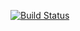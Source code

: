 [![Build Status](https://travis-ci.org/HARSHITAGUPTA123/twitterdatatocsv.svg?branch=master)](https://travis-ci.org/HARSHITAGUPTA123/twitterdatatocsv)
